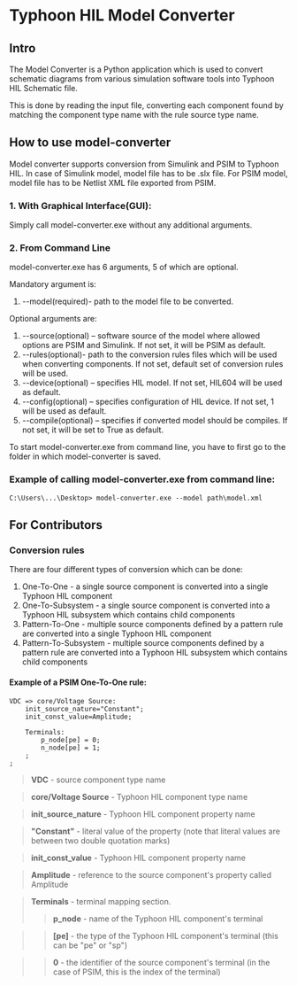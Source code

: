 # Typhoon HIL Model Converter

## Intro

The Model Converter is a Python application which is used to convert schematic diagrams from various simulation software tools into Typhoon HIL Schematic file.

This is done by reading the input file, converting each
component found by matching the component type name with
the rule source type name.

## How to use model-converter

Model converter supports conversion from Simulink and PSIM to Typhoon HIL. In case of Simulink model, model file has to be .slx file. For PSIM model, model file has to be Netlist XML file exported from PSIM.

### 1. With Graphical Interface(GUI):

Simply call model-converter.exe without any additional arguments.

### 2. From Command Line

model-converter.exe has 6 arguments, 5 of which are optional.

Mandatory argument is:
1. --model(required)- path to the model file to be converted.

Optional arguments are: 
1. --source(optional) – software source of the model where allowed options are PSIM and Simulink. If not set, it will be PSIM as default.
2. --rules(optional)- path to the conversion rules files which will be used when converting components. If not set, default set of conversion rules will be used.
3. --device(optional) – specifies HIL model. If not set, HIL604 will be used as default.
4. --config(optional) – specifies configuration of HIL device. If not set, 1 will be used as default.
5. --compile(optional) – specifies if converted model should be compiles. If not set, it will be set to True as default.

To start model-converter.exe from command line, you have to first go to the folder in which model-converter is saved. 

### Example of calling model-converter.exe from command line:
  ``C:\Users\...\Desktop> model-converter.exe --model path\model.xml``
  
## For Contributors
  
### Conversion rules 

There are four different types of conversion which can be done:
1. One-To-One - a single source component is converted 
                into a single Typhoon HIL component
2. One-To-Subsystem - a single source component is converted into a
                      Typhoon HIL subsystem which contains child components
3. Pattern-To-One - multiple source components defined by a pattern rule are 
                    converted into a single Typhoon HIL component 
4. Pattern-To-Subsystem - multiple source components defined by a pattern rule
                         are converted into a Typhoon HIL subsystem which contains child components


#### Example of a PSIM One-To-One rule:
    VDC => core/Voltage Source:
        init_source_nature="Constant";
        init_const_value=Amplitude;

        Terminals:
            p_node[pe] = 0;
            n_node[pe] = 1;
        ;
    ;

> **VDC** - source component type name

> **core/Voltage Source** - Typhoon HIL component type name

> **init_source_nature** - Typhoon HIL component property name

> **"Constant"** - literal value of the property
                   (note that literal values are between two double quotation marks)
                   
> **init_const_value** - Typhoon HIL component property name

> **Amplitude** - reference to the source component's property called Amplitude

> **Terminals** - terminal mapping section.
>> **p_node** - name of the Typhoon HIL component's terminal

>> **[pe]** - the type of the Typhoon HIL component's terminal (this can be "pe" or "sp")

>> **0** - the identifier of the source component's terminal (in the case of PSIM, this is the index of the terminal)  
